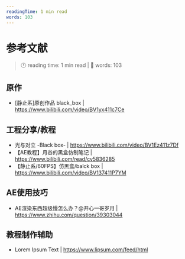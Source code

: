 ```yaml
---
readingTime: 1 min read
words: 103
---
```

# 参考文献
<!-- READING-TIME:START -->
>  🕛 reading time: 1 min read | 🔖 words: 103
<!-- READING-TIME:END -->

## 原作
- [静止系]原创作品 black_box | https://www.bilibili.com/video/BV1yx411c7Ce

## 工程分享/教程
-  光与对立 -Black box- | https://www.bilibili.com/video/BV1Ez411z7Df
-  【AE教程】月谷的黑盒仿制笔记 | https://www.bilibili.com/read/cv5836285
- 【静止系/60FPS】仿黑盒/balck box | https://www.bilibili.com/video/BV137411P7YM

## AE使用技巧
- AE渲染东西超级慢怎么办？@开心一哥岁月 | https://www.zhihu.com/question/39303044 
  
## 教程制作辅助
- Lorem Ipsum Text | https://www.lipsum.com/feed/html

